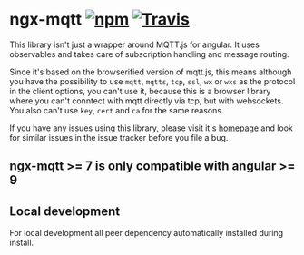 # ngx-mqtt [![npm](https://img.shields.io/npm/v/ngx-mqtt.svg)](https://www.npmjs.com/package/ngx-mqtt) [![Travis](https://img.shields.io/travis/sclausen/ngx-mqtt.svg)](https://travis-ci.org/sclausen/ngx-mqtt)

This library isn't just a wrapper around MQTT.js for angular.
It uses observables and takes care of subscription handling and message routing.

Since it's based on the browserified version of mqtt.js, this means although you have the possibility to use `mqtt`, `mqtts`, `tcp`, `ssl`, `wx` or `wxs` as the protocol in the client options, you can't use it, because this is a browser library where you can't conntect with mqtt directly via tcp, but with websockets. You also can't use `key`, `cert` and `ca` for the same reasons.

If you have any issues using this library, please visit it's [homepage](https://sclausen.github.io/ngx-mqtt/) and look for similar issues in the issue tracker before you file a bug.

## **ngx-mqtt >= 7 is only compatible with angular >= 9**

## Local development
For local development all peer dependency automatically installed during install.
